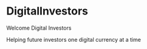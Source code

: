 # DigitalInvestors

Welcome Digital Investors

Helping future investors one digital currency at a time
